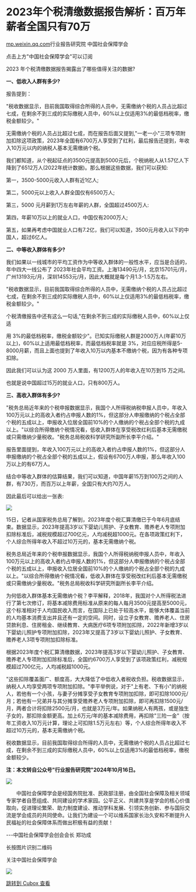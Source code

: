 2023年个税清缴数据报告解析：百万年薪者全国只有70万
============================

[mp.weixin.qq.com](https://mp.weixin.qq.com/s/BUB_iKLjTxCj8e2Y_WumBA)行业报告研究院 中国社会保障学会


点击上方"中国社会保障学会"可以订阅

2023 年个税清缴数据报告揭露出了哪些值得关注的数据?  

**一、低收入人群有多少?**

报告提到：

"税收数据显示，目前我国取得综合所得的人员中，无需缴纳个税的人员占比超过七成，在剩余不到三成的实际缴税人员中，60%以上仅适用3%的最低档税率，缴税金额较少。"

无需缴纳个税的人员占比超过七成，而在报告后面又提到,"一老一小"三项专项附加扣除这项政策，2023年全国有6700万人享受到了红利，最后报告还提到，年收入10万元以内的纳税人基本无需缴纳个税。

我们都知道，从个税起征点的3500元提高到5000元后，个税纳税人从1.57亿人下降到了6512万人(2022年统计数据)。那么根据这些数据，我们可以获知:

第一，3500-5000元收入人群有近1亿人;

第二，5000元以上收入人群全国仅有6500万人;

第三，5000 元月薪到1万左右年薪的人群，全国超过4500万人:

第四，年薪10万以上的就业人口，中国仅有2000万人;

第五，如果再考虑中国就业人口有7.2亿，我们可以知道，3500元月收入以下的中国人，超过6亿人。

**二、中等收入群体有多少?**

我们如果以一线城市的平均工资作为中等收入群体的一般性水平，应当是合适的，年中四大一线公布了 2023年社会平均工资。上海13490元/月，北京15701元/月，广州13193元/月，深圳14553元/月，因此大概就是每个月1.3-1.5万左右。

"税收数据显示，目前我国取得综合所得的人员中，无需缴纳个税的人员占比超过七成，在剩余不到三成的实际缴税人员中，60%以上仅适用3%的最低档税率，缴税金额较少。"

个税清缴报告中还有这么一句话,"在剩余不到三成的实际缴税人员中，60%以上仅适

用 3%的最低档税率，缴税金额较少"。已知实际缴税人群是2000万人(年薪10万以上)，60%以上适用最低档税率，而最低档税率就是 3%，对应应税所得是5-8000月薪，而且上面也提到了年收入10万以内基本不缴纳个税，因为有各种专项扣除。

因此我们可以认为这 2000 万人里面，有1200万人的年收入在10万到15 万之间。

也就是说中国超过15万的就业人口，只有800万人。

**三、高收入群体有多少?**

"税务总局近年来的个税申报数据显示，我国个人所得税纳税申报人员中，年收入100万元以上的高收入者约占申报人数的1%，但这部分人申报缴纳的个税占全部个税的五成以上，申报收入位居全国前10%的个人缴纳的个税占全部个税的九成以上。"以综合所得缴纳个税情况看，低收入群体在享受税改红利后基本无需缴税或只需缴纳少量税收。"税务总局税收科学研究所副所长李平介绍。"

报告里面提到，年收入100万元以上的高收入者约占申报人数的1%，但这部分人申报缴纳的个税占全部个税的五成以上，假设有6700万人申报，那么年收入100万以上的有67万人。

结合中等收入群体的估算结果，我们可以知道，中国年薪15万到100万之间的人群，有730万，而百万以上年薪，全国只有大约70万人。

因此最后可以给出一张表:

![](https://cubox.pro/c/filters:no_upscale()?imageUrl=https%3A%2F%2Fmmbiz.qpic.cn%2Fmmbiz_jpg%2FH9vZFiacibq9b6PZp9YbkKdukldu6icsoib9mdibmhNzSDl4Crmarg6PibHsT9Ux1M3b0nVl9Nv9z6TNwmxzMKNSxVLQ%2F640%3Fwx_fmt%3Dother%26from%3Dappmsg)

15日，记者从国家税务总局了解到，2023年度个税汇算清缴已于今年6月底结束。数据显示，2023年提高3岁以下婴幼儿照护、子女教育、赡养老人专项附加扣除标准后，减税规模超过700亿元，人均减税超1000元。在各项政策红利下，个人综合所得年收入不超过10万元的，基本无需缴纳个税。   


税务总局近年来的个税申报数据显示，我国个人所得税纳税申报人员中，年收入100万元以上的高收入者约占申报人数的1%，但这部分人申报缴纳的个税占全部个税的五成以上，申报收入位居全国前10%的个人缴纳的个税占全部个税的九成以上。"以综合所得缴纳个税情况看，低收入群体在享受税改红利后基本无需缴税或只需缴纳少量税收。"税务总局税收科学研究所副所长李平介绍。

为何低收入群体基本无需缴纳个税？李平解释，2018年，我国对个人所得税法进行了第七次修订，将基本减除费用标准从原来的每人每月3500元提高至5000元，这个标准相对于人均国民收入而言，在国际上已处于较高水平，能够大体覆盖当前的人均基本消费支出并且还有一定的空间。同时，设立子女教育、赡养老人、住房贷款利息、住房租金、继续教育、大病医疗6项专项附加扣除，2022年新增3岁以下婴幼儿照护专项附加扣除，2023年又提高了3岁以下婴幼儿照护、子女教育、赡养老人3项专项附加扣除标准。

根据2023年度个税汇算清缴数据，2023年提高3岁以下婴幼儿照护、子女教育、赡养老人专项附加扣除标准后，全国约6700万人享受到了该项政策红利，减税规模超过700亿元，人均减税超1000元。

"这些扣除覆盖面广、额度高，大大降低了中低收入者税收负担。税收数据显示，纳税人人均享受两项专项附加扣除。"李平举例说，对于"上有老、下有小"的纳税人，若他有一个小孩，与妻子分摊享受子女教育专项附加扣除，即可扣除1000元/月；若他有一兄弟并与其分摊享受赡养老人专项附加扣除，即可再扣除1500元/月，两者合计将扣除2500元/月，也就是3万元/年。如果纳税人有两孩，或是独生子女的，那扣除金额更高。加上6万元/年的基本减除费用，再扣除"三险一金"（按年工资收入10万元计算，理论上可扣除1.5万元左右）等，个人综合所得年收入不超过10万元的，基本无需缴纳个税。

税收数据显示，目前我国取得综合所得的人员中，无需缴纳个税的人员占比超过七成，在剩余不到三成的实际缴税人员中，60%以上仅适用3%的最低档税率，缴税金额较少。

**注：本文转自公众号"行业报告研究院"2024年10月16日。**


![](https://cubox.pro/c/filters:no_upscale()?imageUrl=https%3A%2F%2Fmmbiz.qpic.cn%2Fmmbiz_png%2FH9vZFiacibq9b6PZp9YbkKdukldu6icsoib9SWMP8RTH0GFl8xqOZHBIficfpODu6iccwWWyWyqaepOsYBpexLIMC2QA%2F640%3Fwx_fmt%3Dpng%26from%3Dappmsg)


　　中国社会保障学会是经国务院批准、民政部注册，由全国社会保障及相关领域专家学者自愿组成、共同建设的学术家园。公平正义、共建共享是学会的核心价值取向，促进理论繁荣、助力制度建设、推动学科发展、引领实务创新、参与国际交流是学会成员的共同使命。让我们为建设一个可以维系国家长治久安和不断提升人民福祉的社会保障体系而做出积极有益的贡献！

---中国社会保障学会创会会长 郑功成


长按图片识别二维码

关注中国社会保障学会  


![](https://cubox.pro/c/filters:no_upscale()?imageUrl=https%3A%2F%2Fmmbiz.qpic.cn%2Fmmbiz_png%2FH9vZFiacibq9b6PZp9YbkKdukldu6icsoib9yyHLiau0E9BMJeOSlag2IMpWxrJpheLLy28l0NcibRQNibYBNtCSSicfOw%2F640%3Fwx_fmt%3Dpng%26from%3Dappmsg)


[跳转到 Cubox 查看](https://cubox.pro/my/card?id=7248621145266587038)
